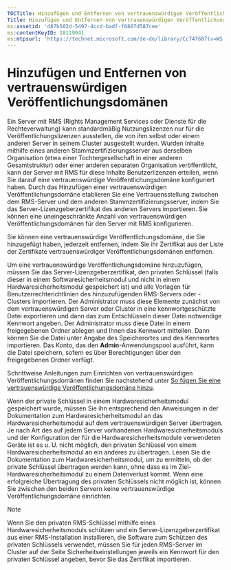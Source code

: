```yaml
---
TOCTitle: Hinzufügen und Entfernen von vertrauenswürdigen Veröffentlichungsdomänen
Title: Hinzufügen und Entfernen von vertrauenswürdigen Veröffentlichungsdomänen
ms:assetid: 'd87b502d-5497-4ccd-badf-f6807d587cee'
ms:contentKeyID: 18119041
ms:mtpsurl: 'https://technet.microsoft.com/de-de/library/Cc747687(v=WS.10)'
---
```


Hinzufügen und Entfernen von vertrauenswürdigen Veröffentlichungsdomänen
========================================================================

Ein Server mit RMS (Rights Management Services oder Dienste für die Rechteverwaltung) kann standardmäßig Nutzungslizenzen nur für die Veröffentlichungslizenzen ausstellen, die von ihm selbst oder einem anderen Server in seinem Cluster ausgestellt wurden. Wurden Inhalte mithilfe eines anderen Stammzertifizierungsserver aus derselben Organisation (etwa einer Tochtergesellschaft in einer anderen Gesamtstruktur) oder einer anderen separaten Organisation veröffentlicht, kann der Server mit RMS für diese Inhalte Benutzerlizenzen erteilen, wenn Sie darauf eine vertrauenswürdige Veröffentlichungsdomäne konfiguriert haben. Durch das Hinzufügen einer vertrauenswürdigen Veröffentlichungsdomäne etablieren Sie eine Vertrauensstellung zwischen dem RMS-Server und dem anderen Stammzertifizierungsserver, indem Sie das Server-Lizenzgeberzertifikat des anderen Servers importieren. Sie können eine uneingeschränkte Anzahl von vertrauenswürdigen Veröffentlichungsdomänen für den Server mit RMS konfigurieren.

Sie können eine vertrauenswürdige Veröffentlichungsdomäne, die Sie hinzugefügt haben, jederzeit entfernen, indem Sie ihr Zertifikat aus der Liste der Zertifikate vertrauenswürdiger Veröffentlichungsdomänen entfernen.

Um eine vertrauenswürdige Veröffentlichungsdomäne hinzuzufügen, müssen Sie das Server-Lizenzgeberzertifikat, den privaten Schlüssel (falls dieser in einem Softwaresicherheitsmodul und nicht in einem Hardwaresicherheitsmodul gespeichert ist) und alle Vorlagen für Benutzerrechterichtlinien des hinzuzufügenden RMS-Servers oder -Clusters importieren. Der Administrator muss diese Elemente zunächst von dem vertrauenswürdigen Server oder Cluster in eine kennwortgeschützte Datei exportieren und dann das zum Entschlüsseln dieser Datei notwendige Kennwort angeben. Der Administrator muss diese Datei in einem freigegebenen Ordner ablegen und Ihnen das Kennwort mitteilen. Dann können Sie die Datei unter Angabe des Speicherortes und des Kennwortes importieren. Das Konto, das den **Admin**-Anwendungspool ausführt, kann die Datei speichern, sofern es über Berechtigungen über den freigegebenen Ordner verfügt.

Schrittweise Anleitungen zum Einrichten von vertrauenswürdigen Veröffentlichungsdomänen finden Sie nachstehend unter [So fügen Sie eine vertrauenswürdige Veröffentlichungsdomäne hinzu](https://technet.microsoft.com/731416d8-ddf4-4d4a-9f1a-bbd1ea48fe3c).

Wenn der private Schlüssel in einem Hardwaresicherheitsmodul gespeichert wurde, müssen Sie ihn entsprechend den Anweisungen in der Dokumentation zum Hardwaresicherheitsmodul an das Hardwaresicherheitsmodul auf dem vertrauenswürdigen Server übertragen. Je nach Art des auf jedem Server vorhandenen Hardwaresicherheitsmoduls und der Konfiguration der für die Hardwaresicherheitsmodule verwendeten Geräte ist es u. U. nicht möglich, den privaten Schlüssel von einem Hardwaresicherheitsmodul an ein anderes zu übertragen. Lesen Sie die Dokumentation zum Hardwaresicherheitsmodul, um zu ermitteln, ob der private Schlüssel übertragen werden kann, ohne dass es im Ziel-Hardwaresicherheitsmodul zu einem Datenverlust kommt. Wenn eine erfolgreiche Übertragung des privaten Schlüssels nicht möglich ist, können Sie zwischen den beiden Servern keine vertrauenswürdige Veröffentlichungsdomäne einrichten.

> [!NOTE]
> Wenn Sie den privaten RMS-Schlüssel mithilfe eines Hardwaresicherheitsmoduls schützen und ein Server-Lizenzgeberzertifikat aus einer RMS-Installation installieren, die Software zum Schützen des privaten Schlüssels verwendet, müssen Sie für jeden RMS-Server im Cluster auf der Seite Sicherheitseinstellungen jeweils ein Kennwort für den privaten Schlüssel angeben, bevor Sie das Zertifikat importieren. 